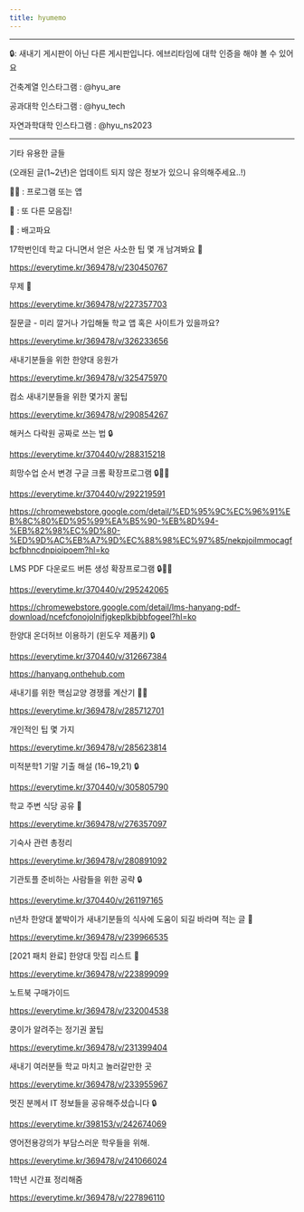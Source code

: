 ```yaml
---
title: hyumemo
---
```



---

🔒: 새내기 게시판이 아닌 다른 게시판입니다. 에브리타임에 대학 인증을 해야 볼 수 있어요

  

건축계열 인스타그램 : @hyu_are

공과대학 인스타그램 : @hyu_tech

자연과학대학 인스타그램 : @hyu_ns2023

---

기타 유용한 글들

(오래된 글(1~2년)은 업데이트 되지 않은 정보가 있으니 유의해주세요..!)

👨‍💻 : 프로그램 또는 앱

📁 : 또 다른 모음집!

🍖 : 배고파요

  

17학번인데 학교 다니면서 얻은 사소한 팁 몇 개 남겨봐요 📁

https://everytime.kr/369478/v/230450767

  

무제 📁

https://everytime.kr/369478/v/227357703

  

질문글 - 미리 깔거나 가입해둘 학교 앱 혹은 사이트가 있을까요?

https://everytime.kr/369478/v/326233656

  

새내기분들을 위한 한양대 응원가

https://everytime.kr/369478/v/325475970

  

컴소 새내기분들을 위한 몇가지 꿀팁

https://everytime.kr/369478/v/290854267

  

해커스 다락원 공짜로 쓰는 법 🔒

https://everytime.kr/370440/v/288315218

  

희망수업 순서 변경 구글 크롬 확장프로그램 🔒👨‍💻

https://everytime.kr/370440/v/292219591

https://chromewebstore.google.com/detail/%ED%95%9C%EC%96%91%EB%8C%80%ED%95%99%EA%B5%90-%EB%8D%94-%EB%82%98%EC%9D%80-%ED%9D%AC%EB%A7%9D%EC%88%98%EC%97%85/nekpjoilmmocagfbcfbhncdnpioipoem?hl=ko

  

LMS PDF 다운로드 버튼 생성 확장프로그램 🔒👨‍💻

https://everytime.kr/370440/v/295242065

https://chromewebstore.google.com/detail/lms-hanyang-pdf-download/ncefcfonojolnifjgkeplkbjbbfogeel?hl=ko

  

한양대 온더허브 이용하기 (윈도우 제품키) 🔒

https://everytime.kr/370440/v/312667384

https://hanyang.onthehub.com

  

새내기를 위한 핵심교양 경쟁률 계산기 👨‍💻

https://everytime.kr/369478/v/285712701

  

개인적인 팁 몇 가지

https://everytime.kr/369478/v/285623814

  

미적분학1 기말 기출 해설 (16~19,21) 🔒

https://everytime.kr/370440/v/305805790

  

학교 주변 식당 공유 🍖

https://everytime.kr/369478/v/276357097

  

기숙사 관련 총정리

https://everytime.kr/369478/v/280891092

  

기관토플 준비하는 사람들을 위한 공략 🔒

https://everytime.kr/370440/v/261197165

  

n년차 한양대 붙박이가 새내기분들의 식사에 도움이 되길 바라며 적는 글 🍖

https://everytime.kr/369478/v/239966535

  

[2021 패치 완료] 한양대 맛집 리스트 🍖

https://everytime.kr/369478/v/223899099

  

노트북 구매가이드

https://everytime.kr/369478/v/232004538

  

쿵이가 알려주는 정기권 꿀팁

https://everytime.kr/369478/v/231399404

  

새내기 여러분들 학교 마치고 놀러갈만한 곳

https://everytime.kr/369478/v/233955967

  

멋진 분께서 IT 정보들을 공유해주셨습니다 🔒

https://everytime.kr/398153/v/242674069

  

영어전용강의가 부담스러운 학우들을 위해.

https://everytime.kr/369478/v/241066024

  

1학년 시간표 정리해줌

https://everytime.kr/369478/v/227896110